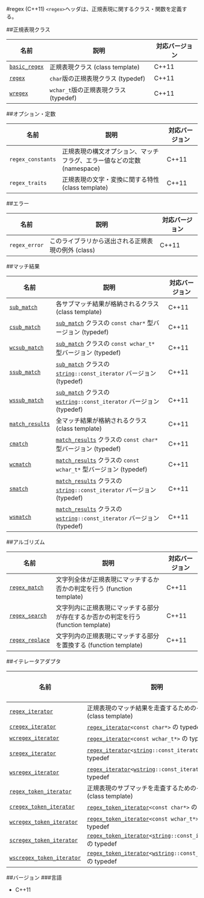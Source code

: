 #regex (C++11)
`<regex>`ヘッダは、正規表現に関するクラス・関数を定義する。

##正規表現クラス

| 名前                                    | 説明                                  | 対応バージョン |
|-----------------------------------------|---------------------------------------|----------------|
| [`basic_regex`](./regex/basic_regex.md) | 正規表現クラス (class template)       | C++11          |
| [`regex`](./regex/basic_regex.md)       | `char`版の正規表現クラス (typedef)    | C++11          |
| [`wregex`](./regex/basic_regex.md)      | `wchar_t`版の正規表現クラス (typedef) | C++11          |


##オプション・定数

| 名前              | 説明                                  | 対応バージョン |
|-------------------|---------------------------------------|-------|
| `regex_constants` | 正規表現の構文オプション、マッチフラグ、エラー値などの定数 (namespace) | C++11 |
| `regex_traits`    | 正規表現の文字・変換に関する特性 (class template)                      | C++11 |


##エラー

| 名前              | 説明                                               | 対応バージョン |
|-------------------|----------------------------------------------------|-------|
| `regex_error`     | このライブラリから送出される正規表現の例外 (class) | C++11 |


##マッチ結果

| 名前                                      | 説明                                                                                                                                     | 対応バージョン |
|-------------------------------------------|------------------------------------------------------------------------------------------------------------------------------------------|----------------|
| [`sub_match`](regex/sub_match.md)         | 各サブマッチ結果が格納されるクラス (class template)                                                                                      | C++11          |
| [`csub_match`](regex/sub_match.md)        | [`sub_match`](regex/sub_match.md) クラスの `const char*` 型バージョン (typedef)                                                          | C++11          |
| [`wcsub_match`](regex/sub_match.md)       | [`sub_match`](regex/sub_match.md) クラスの `const wchar_t*` 型バージョン (typedef)                                                       | C++11          |
| [`ssub_match`](regex/sub_match.md)        | [`sub_match`](regex/sub_match.md) クラスの [`string`](/reference/string/basic_string.md)`::const_iterator` バージョン (typedef)          | C++11          |
| [`wssub_match`](regex/sub_match.md)       | [`sub_match`](regex/sub_match.md) クラスの [`wstring`](/reference/string/basic_string.md)`::const_iterator` バージョン (typedef)         | C++11          |
| [`match_results`](regex/match_results.md) | 全マッチ結果が格納されるクラス (class template)                                                                                          | C++11          |
| [`cmatch`](regex/match_results.md)        | [`match_results`](regex/match_results.md) クラスの `const char*` 型バージョン (typedef)                                                  | C++11          |
| [`wcmatch`](regex/match_results.md)       | [`match_results`](regex/match_results.md) クラスの `const wchar_t*` 型バージョン (typedef)                                               | C++11          |
| [`smatch`](regex/match_results.md)        | [`match_results`](regex/match_results.md) クラスの [`string`](/reference/string/basic_string.md)`::const_iterator` バージョン (typedef)  | C++11          |
| [`wsmatch`](regex/match_results.md)       | [`match_results`](regex/match_results.md) クラスの [`wstring`](/reference/string/basic_string.md)`::const_iterator` バージョン (typedef) | C++11          |


##アルゴリズム

| 名前                                      | 説明                                                                               | 対応バージョン |
|-------------------------------------------|------------------------------------------------------------------------------------|----------------|
| [`regex_match`](regex/regex_match.md)     | 文字列全体が正規表現にマッチするか否かの判定を行う (function template)             | C++11          |
| [`regex_search`](regex/regex_search.md)   | 文字列内に正規表現にマッチする部分が存在するか否かの判定を行う (function template) | C++11          |
| [`regex_replace`](regex/regex_replace.md) | 文字列内の正規表現にマッチする部分を置換する (function template)                   | C++11          |


##イテレータアダプタ

| 名前                                                       | 説明                                                                                                                                   | 対応バージョン |
|------------------------------------------------------------|----------------------------------------------------------------------------------------------------------------------------------------|----------------|
| [`regex_iterator`](regex/regex_iterator.md)                | 正規表現のマッチ結果を走査するためのイテレータ (class template)                                                                        | C++11          |
| [`cregex_iterator`](regex/regex_iterator.md)               | [`regex_iterator`](regex/regex_iterator.md)`<const char*>` の typedef                                                                  | C++11          |
| [`wcregex_iterator`](regex/regex_iterator.md)              | [`regex_iterator`](regex/regex_iterator.md)`<const wchar_t*>` の typedef                                                               | C++11          |
| [`sregex_iterator`](regex/regex_iterator.md)               | [`regex_iterator`](regex/regex_iterator.md)`<`[`string`](/reference/string/basic_string.md)`::const_iterator>` の typedef              | C++11          |
| [`wsregex_iterator`](regex/regex_iterator.md)              | [`regex_iterator`](regex/regex_iterator.md)`<`[`wstring`](/reference/string/basic_string.md)`::const_iterator>` の typedef             | C++11          |
| [`regex_token_iterator`](regex/regex_token_iterator.md)    | 正規表現のサブマッチを走査するためのイテレータ (class template)                                                                        | C++11          |
| [`cregex_token_iterator`](regex/regex_token_iterator.md)   | [`regex_token_iterator`](regex/regex_token_iterator.md)`<const char*>` の typedef                                                      | C++11          |
| [`wcregex_token_iterator`](regex/regex_token_iterator.md)  | [`regex_token_iterator`](regex/regex_token_iterator.md)`<const wchar_t*>` の typedef                                                   | C++11          |
| [`scregex_token_iterator`](regex/regex_token_iterator.md)  | [`regex_token_iterator`](regex/regex_token_iterator.md)`<`[`string`](/reference/string/basic_string.md)`::const_iterator>` の typedef  | C++11          |
| [`wscregex_token_iterator`](regex/regex_token_iterator.md) | [`regex_token_iterator`](regex/regex_token_iterator.md)`<`[`wstring`](/reference/string/basic_string.md)`::const_iterator>` の typedef | C++11          |


##バージョン
###言語
- C++11
